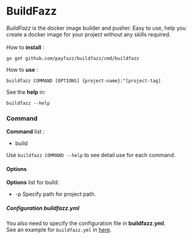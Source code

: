 # BuildFazz

_BuildFazz_ is the docker image builder and pusher. Easy to use, help you create a docker image for your project without any skills required.<br />
<br />
How to **install** : <br />

    go get github.com/payfazz/buildfazz/cmd/buildfazz

How to **use** : <br />

    buildfazz COMMAND [OPTIONS] {project-name}:"[project-tag]

See the **help** in:<br />
    
    buildfazz --help
    
    

### Command

**Command** list :
- build<br />

Use `buildfazz COMMAND --help` to see detail use for each command.

#### Options

**Options** list for build:<br />
- -p         Specify path for project path.

##### Configuration buildfazz.yml
You also need to specify the configuration file in **buildfazz.yml**. <br />
See an example for `buildfazz.yml` in [here](https://github.com/payfazz/buildfazz/blob/master/buildfazz.yml).
